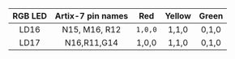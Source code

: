 | **RGB LED** | **Artix-7 pin names** | **Red** | **Yellow** | **Green** |
| :-: | :-: | :-: | :-: | :-: |
| LD16 | N15, M16, R12 | `1,0,0` | 1,1,0 | 0,1,0 |
| LD17 |  N16,R11,G14| 1,0,0 | 1,1,0 | 0,1,0 |